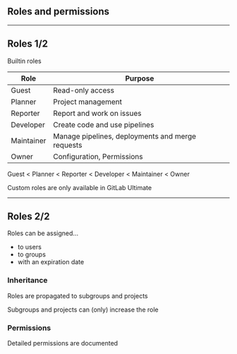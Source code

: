 <!-- .slide: id="gitlab_permissions" class="vertical-center" -->

<i class="fa-duotone fa-user-police-tie fa-8x" style="float: right; color: grey;"></i>

## Roles and permissions

---

## Roles 1/2

Builtin roles [](https://docs.gitlab.com/user/permissions/#roles)

| Role       | Purpose                                          |
|------------|--------------------------------------------------|
| Guest      | Read-only access                                 |
| Planner    | Project management                               |
| Reporter   | Report and work on issues                        |
| Developer  | Create code and use pipelines                    |
| Maintainer | Manage pipelines, deployments and merge requests |
| Owner      | Configuration, Permissions                       |

Guest < Planner < Reporter < Developer < Maintainer < Owner

Custom roles are only available in GitLab Ultimate [](https://docs.gitlab.com/user/custom_roles/)

---

## Roles 2/2

Roles can be assigned...

- to users
- to groups
- with an expiration date

### Inheritance

Roles are propagated to subgroups and projects

Subgroups and projects can (only) increase the role

### Permissions

Detailed permissions are documented [](https://docs.gitlab.com/ee/user/permissions.html)
